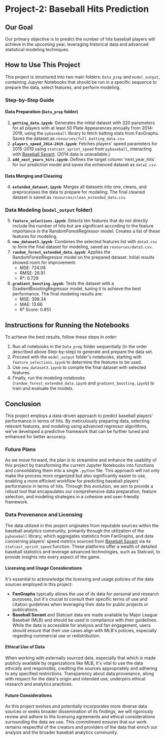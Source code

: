 # Project-2: Baseball Hits Prediction

## Our Goal
Our primary objective is to predict the number of hits baseball players will achieve in the upcoming year, leveraging historical data and advanced statistical modeling techniques.

## How to Use This Project
This project is structured into two main folders: `Data_prep` and `model_output`, containing Jupyter Notebooks that should be run in a specific sequence to prepare the data, select features, and perform modeling.

### Step-by-Step Guide

#### Data Preparation (`Data_prep` folder)
1. **`getting_data.ipynb`**: Generates the initial dataset with 320 parameters for all players with at least 50 Plate Appearances annually from 2014-2019, using the `pybaseball` library to fetch batting stats from FanGraphs. Saves the dataset as `resources/full_batting_data.csv`.
2. **`players_speed_2014-2019.ipynb`**: Fetches players' speed parameters for 2015-2019 using `statcast_sprint_speed` from `pybaseball`, interacting with [Baseball Savant](https://baseballsavant.mlb.com/). (2014 data is unavailable.)
3. **`add_next_years_hits.ipynb`**: Defines the target column 'next_year_hits' for our prediction model and saves the enhanced dataset as `data2.csv`.

#### Data Merging and Cleaning
4. **`extended_dataset.ipynb`**: Merges all datasets into one, cleans, and preprocesses the data to prepare for modeling. The final cleaned dataset is saved as `resources/clean_extended_data.csv`.

### Data Modeling (`model_output` folder)
5. **`feature_selections.ipynb`**: Selects ten features that do not directly include the number of hits but are significant according to the feature importance in the RandomForestRegressor model. Creates a list of these features for modeling.
6. **`new_dataset3.ipynb`**: Combines the selected features list with `data2.csv` to form the final dataset for modeling, saved as `resources/data3.csv`.
7. **`random_forest_extended_data.ipynb`**: Applies the RandomForestRegressor model on the prepared dataset. Initial results showed room for improvement:  
   - MSE: 724.08
   - RMSE: 26.91
   - R²: 0.729
8. **`gradient_boosting.ipynb`**: Tests the dataset with a GradientBoostingRegressor model, tuning it to achieve the best performance. The final modeling results are:
   - MSE: 398.34
   - MAE: 13.66
   - R² Score: 0.851

## Instructions for Running the Notebooks
To achieve the best results, follow these steps in order:
1. Run all notebooks in the `Data_prep` folder sequentially (in the order described above Step-by-step) to generate and prepare the data set.
2. Proceed with the `model_output` folder's notebooks, starting with `feature_selections.ipynb` to determine the features to be used.
3. Use `new_dataset3.ipynb` to compile the final dataset with selected features.
4. Finally, run the modeling notebooks (`random_forest_extended_data.ipynb` and `gradient_boosting.ipynb`) to train and evaluate the models.

## Conclusion
This project employs a data-driven approach to predict baseball players' performance in terms of hits. By meticulously preparing data, selecting relevant features, and modeling using advanced regressor algorithms, we've developed a predictive framework that can be further tuned and enhanced for better accuracy.

### Future Plans

As we move forward, the plan is to streamline and enhance the usability of this project by transforming the current Jupyter Notebooks into functions and consolidating them into a single `.python` file. This approach will not only make the process more organized but also significantly easier to use, enabling a more efficient workflow for predicting baseball players' performance in terms of hits. Through this evolution, we aim to provide a robust tool that encapsulates our comprehensive data preparation, feature selection, and modeling strategies in a cohesive and user-friendly framework.

### Data Provenance and Licensing

The data utilized in this project originates from reputable sources within the baseball analytics community, primarily through the utilization of the `pybaseball` library, which aggregates statistics from FanGraphs, and data concerning players' speed metrics sourced from [Baseball Savant](https://baseballsavant.mlb.com/) via its `statcast_sprint_speed` function. These platforms offer a wealth of detailed baseball statistics and leverage advanced technologies, such as Statcast, to provide insights into every aspect of the game.

#### Licensing and Usage Considerations
It's essential to acknowledge the licensing and usage policies of the data sources employed in this project:
- **FanGraphs** typically allows the use of its data for personal and research purposes, but it's crucial to consult their specific terms of use and citation guidelines when leveraging their data for public projects or publications.
- **Baseball Savant** and Statcast data are made available by Major League Baseball (MLB) and should be used in compliance with their guidelines. While the data is accessible for analysis and fan engagement, users should ensure that their use cases align with MLB's policies, especially regarding commercial use or redistribution.

#### Ethical Use of Data
When working with externally sourced data, especially that which is made publicly available by organizations like MLB, it's vital to use the data ethically and responsibly, crediting the sources appropriately and adhering to any specified restrictions. Transparency about data provenance, along with respect for the data's origin and intended use, underpins ethical research and analytics practices.

#### Future Considerations
As this project evolves and potentially incorporates more diverse data sources or seeks broader dissemination of its findings, we will rigorously review and adhere to the licensing agreements and ethical considerations surrounding the data we use. This commitment ensures that our work remains respectful of the creators and providers of the data that enrich our analysis and the broader baseball analytics community.

